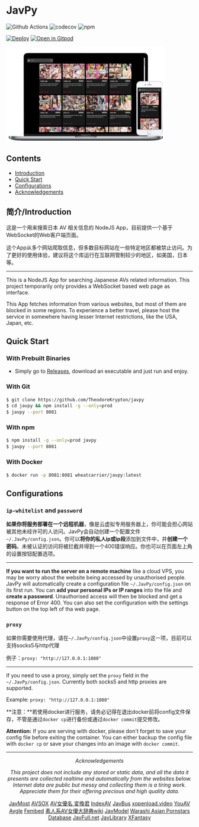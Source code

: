 # JavPy

![Github Actions](https://github.com/TheodoreKrypton/javpy/workflows/test/badge.svg)
![codecov](https://codecov.io/gh/TheodoreKrypton/JavPy/branch/release/graph/badge.svg)
![npm](https://img.shields.io/npm/v/javpy)


[![Deploy](https://www.herokucdn.com/deploy/button.svg)](https://heroku.com/deploy?template=https://github.com/TheodoreKrypton/JavPy/tree/release)
[![Open in Gitpod](https://gitpod.io/button/open-in-gitpod.svg)](https://gitpod.io/#https://github.com/TheodoreKrypton/JavPy)

![](preview.png)

## Contents

* [Introduction](#简介introduction)
* [Quick Start](#quick-start)
* [Configurations](#Configurations)
* [Acknowledgements](#Acknowledgements)

## 简介/Introduction

这是一个用来搜索日本 AV 相关信息的 NodeJS App，目前提供一个基于WebSocket的Web客户端页面。

这个App从多个网站爬取信息，但多数目标网站在一些特定地区都被禁止访问。为了更好的使用体验，建议将这个库运行在互联网管制较少的地区，如美国，日本等。


---

This is a NodeJS App for searching Japanese AVs related information. This project temporarily only provides a WebSocket based web page as interface.

This App fetches information from various websites, but most of them are blocked in some regions. To experience a better travel, please host the service in somewhere having lesser Internet restrictions, like the USA, Japan, etc.

## Quick Start

### With Prebuilt Binaries
* Simply go to [Releases](https://github.com/TheodoreKrypton/JavPy/releases), download an executable and just run and enjoy.

### With Git
```bash
$ git clone https://github.com/TheodoreKrypton/javpy
$ cd javpy && npm install -g --only=prod
$ javpy --port 8081
```

### With npm
```bash
$ npm install -g --only=prod javpy
$ javpy --port 8081
```

### With Docker
```bash
$ docker run -p 8081:8081 wheatcarrier/javpy:latest
```

## Configurations
### `ip-whitelist` and `password`

**如果你将服务部署在一个远程机器**，像是云虚拟专用服务器上，你可能会担心网站被其他未经许可的人访问。JavPy会自动创建一个配置文件`~/.JavPy/config.json`。你可以**将你的私人ip或ip段**添加到文件中，并**创建一个密码**。未被认证的访问将被拦截并得到一个400错误响应。你也可以在页面左上角的设置按钮配置选项。

----

**If you want to run the server on a remote machine** like a cloud VPS, you may be worry about the website being accessed by unauthorised people. JavPy will automatically create a configuration file  `~/.JavPy/config.json` on its first run. You can **add your personal IPs or IP ranges** into the file and **create a password**. Unauthorised access will then be blocked and get a response of Error 400. You can also set the configuration with the settings button on the top left of tha web page.

### `proxy`

如果你需要使用代理，请在`~/.JavPy/config.json`中设置`proxy`这一项，目前可以支持socks5与http代理

例子：`proxy: "http://127.0.0.1:1080"`

----

If you need to use a proxy, simply set the `proxy` field in the `~/.JavPy/config.json`. Currently both socks5 and http proxies are supported.

Example: `proxy: "http://127.0.0.1:1080"`


**注意：**若使用docker进行服务，请务必记得在退出docker前将config文件保存，不管是通过`docker cp`进行备份或通过`docker commit`提交修改。

**Attention:** If you are serving with docker, please don't forget to save your config file before exiting the container. You can either backup the config file with `docker cp` or save your changes into an image with `docker commit`.

------------------

<div align=center id="Acknowledgements">



*Acknowledgements*

*This project does not include any stored or static data, and all the data it presents are collected realtime and automatically from the websites below. Internet data are public but messy and collecting them is a tiring work. Appreciate them for their offering precious and high quality data.*

[JavMost](https://www5.javmost.com)  [AVSOX](https://avsox.net)  [AV女優名 変換君](http://etigoya955.blog49.fc2.com/)  [IndexAV](https://indexav.com)  [JavBus](https://www.javbus.com)  [xopenload.video](https://www.xopenload.video)  [YouAV](https://www.xopenload.video)  [Avgle](https://avgle.com)  [Fembed](https://www.fembed.com) [素人系AV女優大辞典wiki](https://av-help.memo.wiki/) [JavModel](https://javmodel.com/) [Warashi Asian Pornstars Database](http://warashi-asian-pornstars.fr/en/s-0/wapdb-database-of-asian-pornstars-japanese-av-actresses-and-actors) [JavFull.net](https://javfull.net/) [JavLibrary](http://www.javlibrary.com) [XFantasy](https://https://xfantasy.tv)

</div>
